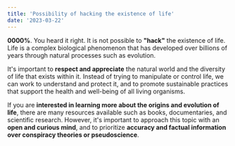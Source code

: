 ```yaml
---
title: 'Possibility of hacking the existence of life'
date: '2023-03-22'
---
```


**0000%**. You heard it right. It is not possible to **"hack"** the existence of life. Life is a complex biological phenomenon that has developed over billions of years through natural processes such as evolution.

It's important to **respect and appreciate** the natural world and the diversity of life that exists within it. Instead of trying to manipulate or control life, we can work to understand and protect it, and to promote sustainable practices that support the health and well-being of all living organisms.

If you are **interested in learning more about the origins and evolution of life**, there are many resources available such as books, documentaries, and scientific research. However, it's important to approach this topic with an **open and curious mind**, and to prioritize **accuracy and factual information over conspiracy theories or pseudoscience**.



